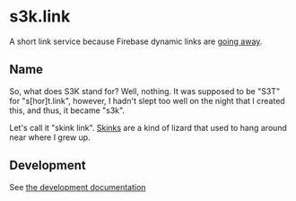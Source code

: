 # s3k.link

A short link service because Firebase dynamic links are [going away].

[going away]: https://firebase.google.com/support/dynamic-links-faq

## Name

So, what does S3K stand for? Well, nothing. It was supposed to be "S3T" for "s[hor]t.link", however, I hadn't slept too
well on the night that I created this, and thus, it became "s3k".

Let's call it "skink link". [Skinks] are a kind of lizard that used to hang around near where I grew up.

[Skinks]: https://en.wikipedia.org/wiki/Skink

## Development

See [the development documentation](DEVELOPMENT.md)